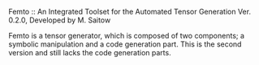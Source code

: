 
Femto :: An Integrated Toolset for the Automated Tensor Generation Ver. 0.2.0, Developed by M. Saitow

Femto is a tensor generator, which is composed of two components; a symbolic manipulation and a code generation part. This is the second version and still lacks the code generation parts.  

